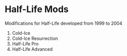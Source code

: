 # Half-Life Mods

Modifications for Half-Life developed from 1999 to 2004

1. Cold-Ice
1. Cold-Ice Resurrection
1. Half-Life Pro
1. Half-Life Advanced
